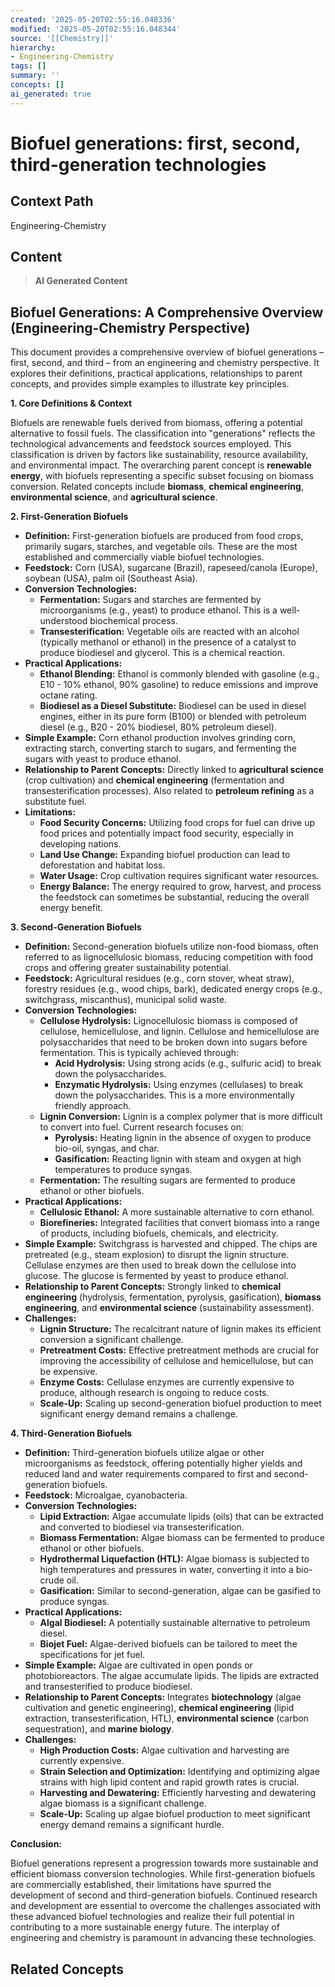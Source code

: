 ```yaml
---
created: '2025-05-20T02:55:16.048336'
modified: '2025-05-20T02:55:16.048344'
source: '[[Chemistry]]'
hierarchy:
- Engineering-Chemistry
tags: []
summary: ''
concepts: []
ai_generated: true
---
```


# Biofuel generations: first, second, third-generation technologies

## Context Path
Engineering-Chemistry

## Content
> **AI Generated Content**
## Biofuel Generations: A Comprehensive Overview (Engineering-Chemistry Perspective)

This document provides a comprehensive overview of biofuel generations – first, second, and third – from an engineering and chemistry perspective. It explores their definitions, practical applications, relationships to parent concepts, and provides simple examples to illustrate key principles.

**1. Core Definitions & Context**

Biofuels are renewable fuels derived from biomass, offering a potential alternative to fossil fuels.  The classification into "generations" reflects the technological advancements and feedstock sources employed.  This classification is driven by factors like sustainability, resource availability, and environmental impact.  The overarching parent concept is **renewable energy**, with biofuels representing a specific subset focusing on biomass conversion.  Related concepts include **biomass**, **chemical engineering**, **environmental science**, and **agricultural science**.

**2. First-Generation Biofuels**

* **Definition:** First-generation biofuels are produced from food crops, primarily sugars, starches, and vegetable oils.  These are the most established and commercially viable biofuel technologies.
* **Feedstock:** Corn (USA), sugarcane (Brazil), rapeseed/canola (Europe), soybean (USA), palm oil (Southeast Asia).
* **Conversion Technologies:**
    * **Fermentation:**  Sugars and starches are fermented by microorganisms (e.g., yeast) to produce ethanol. This is a well-understood biochemical process.
    * **Transesterification:** Vegetable oils are reacted with an alcohol (typically methanol or ethanol) in the presence of a catalyst to produce biodiesel and glycerol. This is a chemical reaction.
* **Practical Applications:**
    * **Ethanol Blending:** Ethanol is commonly blended with gasoline (e.g., E10 - 10% ethanol, 90% gasoline) to reduce emissions and improve octane rating.
    * **Biodiesel as a Diesel Substitute:** Biodiesel can be used in diesel engines, either in its pure form (B100) or blended with petroleum diesel (e.g., B20 - 20% biodiesel, 80% petroleum diesel).
* **Simple Example:** Corn ethanol production involves grinding corn, extracting starch, converting starch to sugars, and fermenting the sugars with yeast to produce ethanol.
* **Relationship to Parent Concepts:** Directly linked to **agricultural science** (crop cultivation) and **chemical engineering** (fermentation and transesterification processes).  Also related to **petroleum refining** as a substitute fuel.
* **Limitations:**
    * **Food Security Concerns:** Utilizing food crops for fuel can drive up food prices and potentially impact food security, especially in developing nations.
    * **Land Use Change:** Expanding biofuel production can lead to deforestation and habitat loss.
    * **Water Usage:** Crop cultivation requires significant water resources.
    * **Energy Balance:** The energy required to grow, harvest, and process the feedstock can sometimes be substantial, reducing the overall energy benefit.

**3. Second-Generation Biofuels**

* **Definition:** Second-generation biofuels utilize non-food biomass, often referred to as lignocellulosic biomass, reducing competition with food crops and offering greater sustainability potential.
* **Feedstock:** Agricultural residues (e.g., corn stover, wheat straw), forestry residues (e.g., wood chips, bark), dedicated energy crops (e.g., switchgrass, miscanthus), municipal solid waste.
* **Conversion Technologies:**
    * **Cellulose Hydrolysis:**  Lignocellulosic biomass is composed of cellulose, hemicellulose, and lignin.  Cellulose and hemicellulose are polysaccharides that need to be broken down into sugars before fermentation. This is typically achieved through:
        * **Acid Hydrolysis:**  Using strong acids (e.g., sulfuric acid) to break down the polysaccharides.
        * **Enzymatic Hydrolysis:** Using enzymes (cellulases) to break down the polysaccharides. This is a more environmentally friendly approach.
    * **Lignin Conversion:** Lignin is a complex polymer that is more difficult to convert into fuel.  Current research focuses on:
        * **Pyrolysis:** Heating lignin in the absence of oxygen to produce bio-oil, syngas, and char.
        * **Gasification:** Reacting lignin with steam and oxygen at high temperatures to produce syngas.
    * **Fermentation:**  The resulting sugars are fermented to produce ethanol or other biofuels.
* **Practical Applications:**
    * **Cellulosic Ethanol:** A more sustainable alternative to corn ethanol.
    * **Biorefineries:** Integrated facilities that convert biomass into a range of products, including biofuels, chemicals, and electricity.
* **Simple Example:** Switchgrass is harvested and chipped.  The chips are pretreated (e.g., steam explosion) to disrupt the lignin structure.  Cellulase enzymes are then used to break down the cellulose into glucose.  The glucose is fermented by yeast to produce ethanol.
* **Relationship to Parent Concepts:**  Strongly linked to **chemical engineering** (hydrolysis, fermentation, pyrolysis, gasification), **biomass engineering**, and **environmental science** (sustainability assessment).
* **Challenges:**
    * **Lignin Structure:** The recalcitrant nature of lignin makes its efficient conversion a significant challenge.
    * **Pretreatment Costs:** Effective pretreatment methods are crucial for improving the accessibility of cellulose and hemicellulose, but can be expensive.
    * **Enzyme Costs:** Cellulase enzymes are currently expensive to produce, although research is ongoing to reduce costs.
    * **Scale-Up:** Scaling up second-generation biofuel production to meet significant energy demand remains a challenge.

**4. Third-Generation Biofuels**

* **Definition:** Third-generation biofuels utilize algae or other microorganisms as feedstock, offering potentially higher yields and reduced land and water requirements compared to first and second-generation biofuels.
* **Feedstock:** Microalgae, cyanobacteria.
* **Conversion Technologies:**
    * **Lipid Extraction:**  Algae accumulate lipids (oils) that can be extracted and converted to biodiesel via transesterification.
    * **Biomass Fermentation:**  Algae biomass can be fermented to produce ethanol or other biofuels.
    * **Hydrothermal Liquefaction (HTL):**  Algae biomass is subjected to high temperatures and pressures in water, converting it into a bio-crude oil.
    * **Gasification:** Similar to second-generation, algae can be gasified to produce syngas.
* **Practical Applications:**
    * **Algal Biodiesel:**  A potentially sustainable alternative to petroleum diesel.
    * **Biojet Fuel:** Algae-derived biofuels can be tailored to meet the specifications for jet fuel.
* **Simple Example:**  Algae are cultivated in open ponds or photobioreactors.  The algae accumulate lipids.  The lipids are extracted and transesterified to produce biodiesel.
* **Relationship to Parent Concepts:**  Integrates **biotechnology** (algae cultivation and genetic engineering), **chemical engineering** (lipid extraction, transesterification, HTL), **environmental science** (carbon sequestration), and **marine biology**.
* **Challenges:**
    * **High Production Costs:** Algae cultivation and harvesting are currently expensive.
    * **Strain Selection and Optimization:**  Identifying and optimizing algae strains with high lipid content and rapid growth rates is crucial.
    * **Harvesting and Dewatering:** Efficiently harvesting and dewatering algae biomass is a significant challenge.
    * **Scale-Up:** Scaling up algae biofuel production to meet significant energy demand remains a significant hurdle.



**Conclusion:**

Biofuel generations represent a progression towards more sustainable and efficient biomass conversion technologies. While first-generation biofuels are commercially established, their limitations have spurred the development of second and third-generation biofuels.  Continued research and development are essential to overcome the challenges associated with these advanced biofuel technologies and realize their full potential in contributing to a more sustainable energy future.  The interplay of engineering and chemistry is paramount in advancing these technologies.

## Related Concepts
